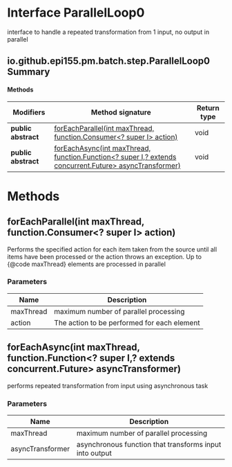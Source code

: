 Interface ParallelLoop0
=======================
interface to handle a repeated transformation from 1 input, no output in parallel

io.github.epi155.pm.batch.step.ParallelLoop0 Summary
-------
#### Methods
| Modifiers           | Method signature                                                                                                                                                                                                     | Return type |
| ------------------- | -------------------------------------------------------------------------------------------------------------------------------------------------------------------------------------------------------------------- | ----------- |
| **public abstract** | [forEachParallel(int maxThread, function.Consumer<? super I> action)](#foreachparallelint-maxthread-functionconsumer?-super-i-action)                                                                                | void        |
| **public abstract** | [forEachAsync(int maxThread, function.Function<? super I,? extends concurrent.Future<Void>> asyncTransformer)](#foreachasyncint-maxthread-functionfunction?-super-i-?-extends-concurrentfuturevoid-asynctransformer) | void        |

Methods
=======
forEachParallel(int maxThread, function.Consumer<? super I> action)
-------------------------------------------------------------------
Performs the specified action for each item taken from the source until all items have been processed or the
 action throws an exception. Up to {@code maxThread} elements are processed in parallel

### Parameters

| Name      | Description                                 |
| --------- | ------------------------------------------- |
| maxThread | maximum number of parallel processing       |
| action    | The action to be performed for each element |


forEachAsync(int maxThread, function.Function<? super I,? extends concurrent.Future<Void>> asyncTransformer)
------------------------------------------------------------------------------------------------------------
performs repeated transformation from input using asynchronous task

### Parameters

| Name             | Description                                             |
| ---------------- | ------------------------------------------------------- |
| maxThread        | maximum number of parallel processing                   |
| asyncTransformer | asynchronous function that transforms input into output |



